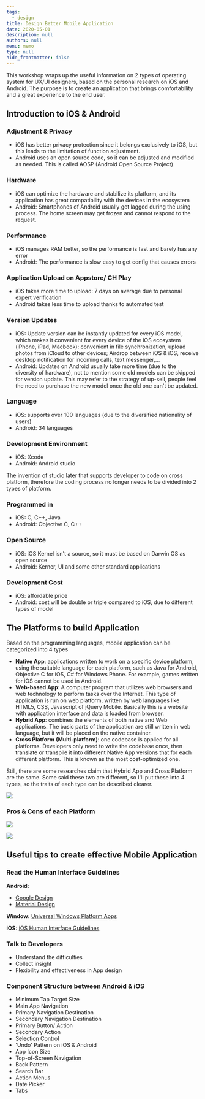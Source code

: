 ```yaml
---
tags: 
  - design
title: Design Better Mobile Application
date: 2020-05-01
description: null
authors: null
menu: memo
type: null
hide_frontmatter: false
---
```


This workshop wraps up the useful information on 2 types of operating system for UX/UI designers, based on the personal research on iOS and Android. The purpose is to create an application that brings comfortability and a great experience to the end user.

## Introduction to iOS & Android 
### Adjustment & Privacy
* iOS has better privacy protection since it belongs exclusively to iOS, but this leads to the limitation of function adjustment.
* Android uses an open source code, so it can be adjusted and modified as needed. This is called AOSP (Android Open Source Project)

### Hardware
* iOS can optimize the hardware and stabilize its platform, and its application has great compatibility with the devices in the ecosystem
* Android: Smartphones of Android usually get lagged during the using process. The home screen may get frozen and cannot respond to the request.

### Performance
* iOS manages RAM better, so the performance is fast and barely has any error
* Android: The performance is slow easy to get config that causes errors

### Application Upload on Appstore/ CH Play
* iOS takes more time to upload: 7 days on average due to personal expert verification
* Android takes less time to upload thanks to automated test

### Version Updates
* iOS: Update version can be instantly updated for every iOS model, which makes it convenient for every device of the iOS ecosystem (iPhone, iPad, Macbook): convenient in file synchronization, upload photos from iCloud to other devices; Airdrop between iOS & iOS, receive desktop notification for incoming calls, text messenger,…
* Android: Updates on Android usually take more time (due to the diversity of hardware), not to mention some old models can be skipped for version update. This may refer to the strategy of up-sell, people feel the need to purchase the new model once the old one can't be updated.

### Language
* iOS: supports over 100 languages (due to the diversified nationality of users)
* Android: 34 languages

### Development Environment
* iOS: Xcode
* Android: Android studio

The invention of studio later that supports developer to code on cross platform, therefore the coding process no longer needs to be divided into 2 types of platform.

### Programmed in
* iOS: C, C++, Java
* Android: Objective C, C++

### Open Source
* iOS: iOS Kernel isn't a source, so it must be based on Darwin OS as open source
* Android: Kerner, UI and some other standard applications

### Development Cost
* iOS: affordable price
* Android: cost will be double or triple compared to iOS, due to different types of model

## The Platforms to build Application
Based on the programming languages, mobile application can be categorized into 4 types

* **Native App**: applications written to work on a specific device platform, using the suitable language for each platform, such as Java for Android, Objective C for iOS, C# for Windows Phone. For example, games written for iOS cannot be used in Android.
* **Web-based App**: A computer program that utilizes web browsers and web technology to perform tasks over the Internet. This type of application is run on web platform, written by web languages like HTML5, CSS, Javascript of jQuery Mobile. Basically this is a website with application interface and data is loaded from browser.
* **Hybrid App**: combines the elements of both native and Web applications. The basic parts of the application are still written in web language, but it will be placed on the native container.
* **Cross Platform** **(Multi-platform)**: one codebase is applied for all platforms. Developers only need to write the codebase once, then translate or transpile it into different Native App versions that for each different platform. This is known as the most cost-optimized one.

Still, there are some researches claim that Hybrid App and Cross Platform are the same. Some said these two are different, so I'll put these into 4 types, so the traits of each type can be described clearer.

![](assets/design-better-mobile-application_56fa2f8d701c84b46a715ca629e77f27_md5.webp)

### Pros & Cons of each Platform
![](assets/design-better-mobile-application_7c641059d4d0fad9e7fd2c85c45edbaa_md5.webp)

![](assets/design-better-mobile-application_3db029547cf3f0df87733d42e499f2b5_md5.webp)

## Useful tips to create effective Mobile Application
### Read the Human Interface Guidelines
**Android:**
* [Google Design](https://design.google/resources/)
* [Material Design](https://material.io/design/introduction#goals)

**Window:** [Universal Windows Platform Apps](https://docs.microsoft.com/en-us/windows/win32/uxguide/how-to-design-desktop-ux)

**iOS:** [iOS Human Interface Guidelines](https://developer.apple.com/design/human-interface-guidelines/ios/overview/themes/)

### Talk to Developers
* Understand the difficulties
* Collect insight
* Flexibility and effectiveness in App design

### Component Structure between Android & iOS
* Minimum Tap Target Size
* Main App Navigation
* Primary Navigation Destination
* Secondary Navigation Destination
* Primary Button/ Action
* Secondary Action
* Selection Control
* 'Undo' Pattern on iOS & Android
* App Icon Size
* Top-of-Screen Navigation
* Back Pattern
* Search Bar
* Action Menus
* Date Picker
* Tabs